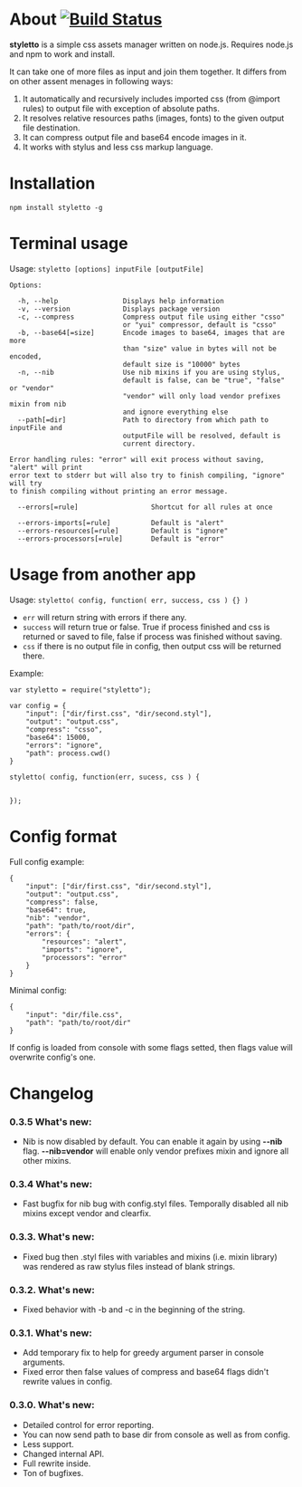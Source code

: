 About  [![Build Status](https://secure.travis-ci.org/jetstyle/styletto.png)](http://travis-ci.org/jetstyle/styletto)
=====

**styletto** is a simple css assets manager written on node.js. Requires node.js and npm to work and install.

It can take one of more files as input and join them together. It differs from on other assent menages in following ways:

1. It automatically and recursively includes imported css (from @import rules) to output file with exception of absolute paths.
2. It resolves relative resources paths (images, fonts) to the given output file destination.
3. It can compress output file and base64 encode images in it.
4. It works with stylus and less css markup language.


Installation
============

`npm install styletto -g`

Terminal usage
==============

Usage: `styletto [options] inputFile [outputFile]`

    Options:

      -h, --help                Displays help information
      -v, --version             Displays package version
      -c, --compress            Compress output file using either "csso"
                                or "yui" compressor, default is "csso"
      -b, --base64[=size]       Encode images to base64, images that are more
                                than "size" value in bytes will not be encoded,
                                default size is "10000" bytes
      -n, --nib                 Use nib mixins if you are using stylus,
                                default is false, can be "true", "false" or "vendor"
                                "vendor" will only load vendor prefixes mixin from nib
                                and ignore everything else
      --path[=dir]              Path to directory from which path to inputFile and
                                outputFile will be resolved, default is
                                current directory.

    Error handling rules: "error" will exit process without saving, "alert" will print
    error text to stderr but will also try to finish compiling, "ignore" will try
    to finish compiling without printing an error message.

      --errors[=rule]                  Shortcut for all rules at once

      --errors-imports[=rule]          Default is "alert"
      --errors-resources[=rule]        Default is "ignore"
      --errors-processors[=rule]       Default is "error"


Usage from another app
======================

Usage: `styletto( config, function( err, success, css ) {} )`

* `err` will return string with errors if there any.
* `success` will return true or false. True if process finished and css is returned or saved to file, false if process was finished without saving.
* `css` if there is no output file in config, then output css will be returned there.

Example:

    var styletto = require("styletto");

    var config = {
        "input": ["dir/first.css", "dir/second.styl"],
        "output": "output.css",
        "compress": "csso",
        "base64": 15000,
        "errors": "ignore",
        "path": process.cwd()
    }

    styletto( config, function(err, sucess, css ) {


    });


Config format
=============

Full config example:

    {
        "input": ["dir/first.css", "dir/second.styl"],
        "output": "output.css",
        "compress": false,
        "base64": true,
        "nib": "vendor",
        "path": "path/to/root/dir",
        "errors": {
            "resources": "alert",
            "imports": "ignore",
            "processors": "error"
        }
    }

Minimal config:

    {
        "input": "dir/file.css",
        "path": "path/to/root/dir"
    }

If config is loaded from console with some flags setted, then flags value will overwrite config's one.


Changelog
=========

### 0.3.5 What's new:
  - Nib is now disabled by default. You can enable it again by using **--nib** flag. **--nib=vendor** will enable only vendor prefixes mixin and ignore all other mixins.

### 0.3.4 What's new:
  - Fast bugfix for nib bug with config.styl files. Temporally disabled all nib mixins except vendor and clearfix.

### 0.3.3. What's new:
  - Fixed bug then .styl files with variables and mixins (i.e. mixin library) was rendered as raw stylus files instead of blank strings.

### 0.3.2. What's new:
  - Fixed behavior with -b and -c in the beginning of the string.

### 0.3.1. What's new:
  - Add temporary fix to help for greedy argument parser in console arguments.
  - Fixed error then false values of compress and base64 flags didn't rewrite values in config.

### 0.3.0. What's new:
  - Detailed control for error reporting.
  - You can now send path to base dir from console as well as from config.
  - Less support.
  - Changed internal API.
  - Full rewrite inside.
  - Ton of bugfixes.
